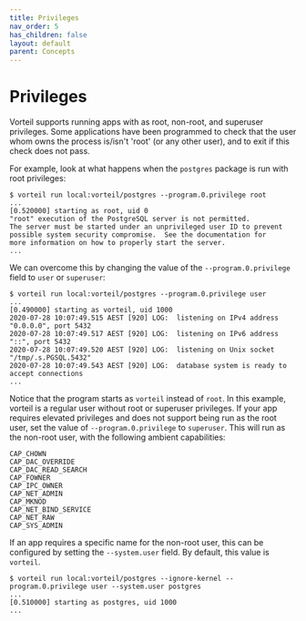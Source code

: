 ```yaml
---
title: Privileges
nav_order: 5
has_children: false
layout: default
parent: Concepts
---
```


# Privileges

Vorteil supports running apps with as root, non-root, and superuser privileges. Some applications have been programmed to check that the user whom owns the process is/isn't 'root' (or any other user), and to exit if this check does not pass.

For example, look at what happens when the `postgres` package is run with root privileges:

```
$ vorteil run local:vorteil/postgres --program.0.privilege root
...
[0.520000] starting as root, uid 0
"root" execution of the PostgreSQL server is not permitted.
The server must be started under an unprivileged user ID to prevent
possible system security compromise.  See the documentation for
more information on how to properly start the server.
...
```

We can overcome this by changing the value of the `--program.0.privilege` field to `user` or `superuser`:

```
$ vorteil run local:vorteil/postgres --program.0.privilege user
...
[0.490000] starting as vorteil, uid 1000
2020-07-28 10:07:49.515 AEST [920] LOG:  listening on IPv4 address "0.0.0.0", port 5432
2020-07-28 10:07:49.517 AEST [920] LOG:  listening on IPv6 address "::", port 5432
2020-07-28 10:07:49.520 AEST [920] LOG:  listening on Unix socket "/tmp/.s.PGSQL.5432"
2020-07-28 10:07:49.543 AEST [920] LOG:  database system is ready to accept connections
...
```

Notice that the program starts as `vorteil` instead of `root`. In this example, vorteil is a regular user without root or superuser privileges. If your app requires elevated privileges and does not support being run as the root user, set the value of `--program.0.privilege` to `superuser`. This will run as the non-root user, with the following ambient capabilities:

    CAP_CHOWN
    CAP_DAC_OVERRIDE
    CAP_DAC_READ_SEARCH
    CAP_FOWNER
    CAP_IPC_OWNER
    CAP_NET_ADMIN
    CAP_MKNOD
    CAP_NET_BIND_SERVICE
    CAP_NET_RAW
    CAP_SYS_ADMIN

If an app requires a specific name for the non-root user, this can be configured by setting the `--system.user` field. By default, this value is `vorteil`.

```
$ vorteil run local:vorteil/postgres --ignore-kernel --program.0.privilege user --system.user postgres
...
[0.510000] starting as postgres, uid 1000
...
```